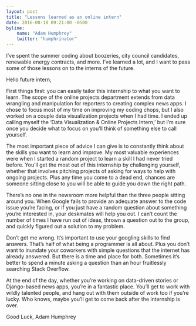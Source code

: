 ```yaml
---
layout: post
title: "Lessons learned as an online intern"
date: 2016-08-18 09:21:00 -0500
byline:
    name: "Adam Humphrey"
    twitter: "humphrinator"
---
```


I’ve spent the summer coding about boozeries, city council candidates, renewable energy contracts, and more. I’ve learned a lot, and I want to pass some of those lessons on to the interns of the future.

Hello future intern,

First things first: you can easily tailor this internship to what you want to learn. The scope of the online projects department extends from data wrangling and manipulation for reporters to creating complex news apps. I chose to focus most of my time on improving my coding chops, but I also worked on a couple data visualization projects when I had time. I ended up calling myself the ‘Data Visualization & Online Projects Intern,’ but I’m sure once you decide what to focus on you’ll think of something else to call yourself.

The most important piece of advice I can give is to constantly think about the skills you want to learn and improve. My most valuable experiences were when I started a random project to learn a skill I had never tried before. You’ll get the most out of this internship by challenging yourself, whether that involves pitching projects of asking for ways to help with ongoing projects. Plus any time you come to a dead end, chances are someone sitting close to you will be able to guide you down the right path.

There’s no one in the newsroom more helpful than the three people sitting around you. When Google fails to provide an adequate answer to the code issue you’re facing, or if you just have a random question about something you’re interested in, your deskmates will help you out. I can’t count the number of times I have run out of ideas, thrown a question out to the group, and quickly figured out a solution to my problem.

Don’t get me wrong. It’s important to use your googling skills to find answers. That’s half of what being a programmer is all about. Plus you don’t want to inundate your coworkers with simple questions that the internet has already answered. But there is a time and place for both. Sometimes it’s better to spend a minute asking a question than an hour fruitlessly searching Stack Overflow.

At the end of the day, whether you’re working on data-driven stories or Django-based news apps, you’re in a fantastic place. You’ll get to work with wildly talented people, and hang out with them outside of work too if you’re lucky. Who knows, maybe you’ll get to come back after the internship is over.

Good Luck,
Adam Humphrey
